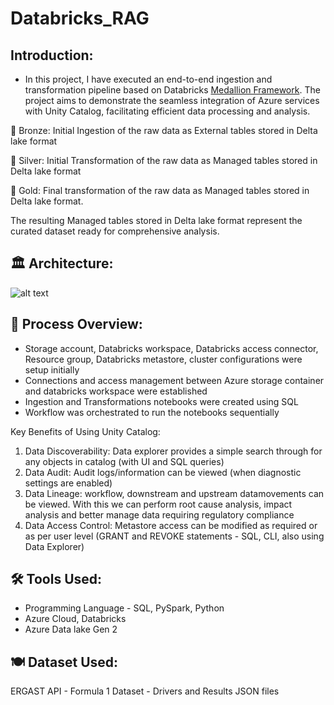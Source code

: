 # Databricks_RAG

## Introduction:
- In this project, I have executed an end-to-end ingestion and transformation pipeline based on Databricks [Medallion Framework](https://www.databricks.com/glossary/medallion-architecture). The project aims to demonstrate the seamless integration of Azure services with Unity Catalog, facilitating efficient data processing and analysis.

🥉 Bronze: Initial Ingestion of the raw data as External tables stored in Delta lake format
  
🥈 Silver: Initial Transformation of the raw data as Managed tables stored in Delta lake format

🥇 Gold: Final transformation of the raw data as Managed tables stored in Delta lake format. 

The resulting Managed tables stored in Delta lake format represent the curated dataset ready for comprehensive analysis.

## 🏛️ Architecture:

![alt text]([https://github.com/ashwin975/Azure-Unity-Catalog-Project/blob/main/Azure%20Unity%20Catalog%20Project.png])

## 🧅 Process Overview:
- Storage account, Databricks workspace, Databricks access connector, Resource group, Databricks metastore, cluster configurations were setup initially
- Connections and access management between Azure storage container and databricks workspace were established
- Ingestion and Transformations notebooks were created using SQL
- Workflow was orchestrated to run the notebooks sequentially

Key Benefits of Using Unity Catalog: 
1. Data Discoverability: Data explorer provides a simple search through for any objects in catalog (with UI and SQL queries)
2. Data Audit: Audit logs/information can be viewed (when diagnostic settings are enabled)
3. Data Lineage: workflow, downstream and upstream datamovements can be viewed. With this we can perform root cause analysis, impact analysis and better manage data requiring regulatory compliance  
4. Data Access Control: Metastore access can be modified as required or as per user level (GRANT and REVOKE statements - SQL, CLI, also using Data Explorer)

## 🛠️ Tools Used:
 - Programming Language - SQL, PySpark, Python
 - Azure Cloud, Databricks
 - Azure Data lake Gen 2

## 🍽️ Dataset Used:
ERGAST API - Formula 1 Dataset - Drivers and Results JSON files
